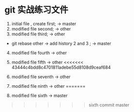# git 实战练习文件
1. initial file , create first; -> master
2. modified file second; -> other
3. modified file third; -> other
  - git rebase other -> add history 2 and 3 ; -> master
4. modified file fourth -> other
5. modified file fifth -> other
<<<<<<< 43444c4bdd8c4701811adebe55d8108d9ceaf684
7. modified file seventh -> other

9. modified file ninth -> other
=======
6. modified file sixth -> master
>>>>>>> sixth commit master
